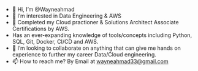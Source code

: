 - 👋 Hi, I’m @Wayneahmad
- 👀 I’m interested in Data Engineering & AWS 
- 🌱 Completed my Cloud practioner & Solutions Architect Associate Certifications by AWS.
-    Has an ever-expanding knowledge of tools/concepts including Python, SQL, Git, Docker, CI/CD and AWS.
- 💞️ I’m looking to collaborate on anything that can give me hands on experience to further my career Data/Cloud engineering.
- 📫 How to reach me? By Email at wayneahmad33@gmail.com

<!---
Wayneahmad/Wayneahmad is a ✨ special ✨ repository because its `README.md` (this file) appears on your GitHub profile.
You can click the Preview link to take a look at your changes.
--->
